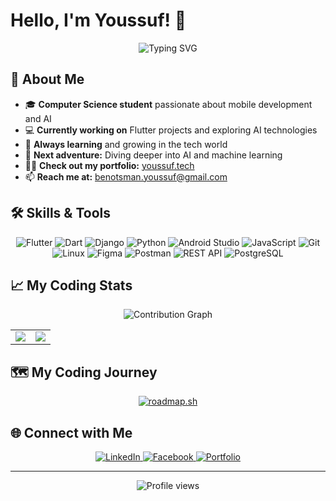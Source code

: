 # Hello, I'm Youssuf! 👋

<div align="center">
  <img src="https://readme-typing-svg.herokuapp.com?font=Fira+Code&size=24&duration=3000&pause=1000&color=58A6FF&center=true&vCenter=true&width=435&lines=CS+Student;Flutter+Enthusiast;AI+Explorer" alt="Typing SVG" />
</div>


## 🚀 About Me

- 🎓 **Computer Science student** passionate about mobile development and AI
- 💻 **Currently working on** Flutter projects and exploring AI technologies
- 🌱 **Always learning** and growing in the tech world
- 🔭 **Next adventure:** Diving deeper into AI and machine learning
- 👨‍💻 **Check out my portfolio:** [youssuf.tech](https://youssuf.tech)
- 📫 **Reach me at:** benotsman.youssuf@gmail.com

## 🛠️ Skills & Tools

<p align="center">
  <img src="https://img.shields.io/badge/Flutter-02569B?style=for-the-badge&logo=flutter&logoColor=white" alt="Flutter"/>
  <img src="https://img.shields.io/badge/Dart-0175C2?style=for-the-badge&logo=dart&logoColor=white" alt="Dart"/>
  <img src="https://img.shields.io/badge/Django-092E20?style=for-the-badge&logo=django&logoColor=white" alt="Django"/>
  <img src="https://img.shields.io/badge/Python-3776AB?style=for-the-badge&logo=python&logoColor=white" alt="Python"/>
  <img src="https://img.shields.io/badge/Android_Studio-3DDC84?style=for-the-badge&logo=android-studio&logoColor=white" alt="Android Studio"/>
  <img src="https://img.shields.io/badge/JavaScript-F7DF1E?style=for-the-badge&logo=javascript&logoColor=black" alt="JavaScript"/>
  <img src="https://img.shields.io/badge/Git-F05032?style=for-the-badge&logo=git&logoColor=white" alt="Git"/>
  <img src="https://img.shields.io/badge/Linux-FCC624?style=for-the-badge&logo=linux&logoColor=black" alt="Linux"/>
  <img src="https://img.shields.io/badge/Figma-F24E1E?style=for-the-badge&logo=figma&logoColor=white" alt="Figma"/>
  <img src="https://img.shields.io/badge/Postman-FF6C37?style=for-the-badge&logo=postman&logoColor=white" alt="Postman"/>
  <img src="https://img.shields.io/badge/REST_API-009688?style=for-the-badge&logo=fastapi&logoColor=white" alt="REST API"/>
  <img src="https://img.shields.io/badge/PostgreSQL-316192?style=for-the-badge&logo=postgresql&logoColor=white" alt="PostgreSQL"/>
  <!-- Add any additional tools or languages here -->
</p>

## 📈 My Coding Stats

<div align="center">
  <img src="https://github-readme-activity-graph.vercel.app/graph?username=benotsman-youssuf&theme=react-dark" alt="Contribution Graph" />
</div>

|  |  |
| --- | --- |
| <img src="https://github-readme-stats.vercel.app/api?username=benotsman-youssuf&title_color=fa595f&bg_color=dcf0f3"/> | <img src="https://github-readme-streak-stats.herokuapp.com/?user=benotsman-youssuf&background=dcf0f3&ring=fa595f&currStreakLabel=4b1a1c"/> |

## 🗺️ My Coding Journey

<div align="center">
  <a href="https://roadmap.sh">
    <img src="https://roadmap.sh/card/wide/661216e1da1671f986329ac6?variant=dark" alt="roadmap.sh"/>
  </a>
</div>



## 🌐 Connect with Me

<p align="center">
  <a href="https://www.linkedin.com/in/youssuf-b-312097256/" target="_blank">
    <img src="https://img.shields.io/badge/LinkedIn-0077B5?style=for-the-badge&logo=linkedin&logoColor=white" alt="LinkedIn"/>
  </a>
  <a href="https://www.facebook.com/benotsman.youssuf" target="_blank">
    <img src="https://img.shields.io/badge/Facebook-1877F2?style=for-the-badge&logo=facebook&logoColor=white" alt="Facebook"/>
  </a>
  <a href="https://youssuf.tech" target="_blank">
    <img src="https://img.shields.io/badge/Portfolio-000000?style=for-the-badge&logo=About.me&logoColor=white" alt="Portfolio"/>
  </a>
  <!-- Add any other platforms where you are active -->
</p>

---

<div align="center">
  <img src="https://komarev.com/ghpvc/?username=benotsman-youssuf&style=for-the-badge&color=blue" alt="Profile views"/>
</div>
